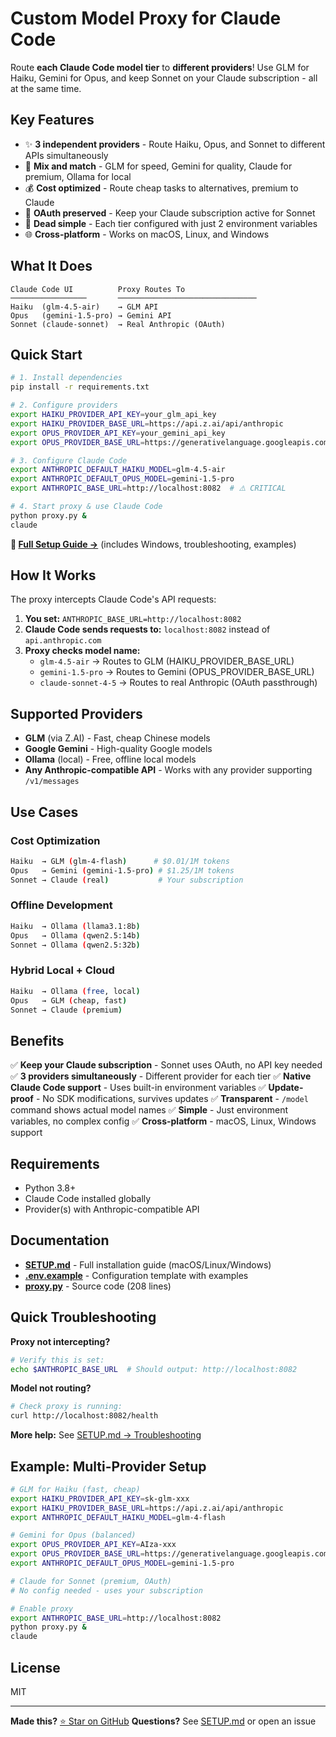 # Custom Model Proxy for Claude Code

Route **each Claude Code model tier** to **different providers**! Use GLM for Haiku, Gemini for Opus, and keep Sonnet on your Claude subscription - all at the same time.

## Key Features

- ✨ **3 independent providers** - Route Haiku, Opus, and Sonnet to different APIs simultaneously
- 🔄 **Mix and match** - GLM for speed, Gemini for quality, Claude for premium, Ollama for local
- 💰 **Cost optimized** - Route cheap tasks to alternatives, premium to Claude
- 🔐 **OAuth preserved** - Keep your Claude subscription active for Sonnet
- 🎯 **Dead simple** - Each tier configured with just 2 environment variables
- 🌐 **Cross-platform** - Works on macOS, Linux, and Windows

## What It Does

```
Claude Code UI          Proxy Routes To
─────────────────       ───────────────────────────────
Haiku  (glm-4.5-air)    → GLM API
Opus   (gemini-1.5-pro) → Gemini API
Sonnet (claude-sonnet)  → Real Anthropic (OAuth)
```

## Quick Start

```bash
# 1. Install dependencies
pip install -r requirements.txt

# 2. Configure providers
export HAIKU_PROVIDER_API_KEY=your_glm_api_key
export HAIKU_PROVIDER_BASE_URL=https://api.z.ai/api/anthropic
export OPUS_PROVIDER_API_KEY=your_gemini_api_key
export OPUS_PROVIDER_BASE_URL=https://generativelanguage.googleapis.com/v1beta

# 3. Configure Claude Code
export ANTHROPIC_DEFAULT_HAIKU_MODEL=glm-4.5-air
export ANTHROPIC_DEFAULT_OPUS_MODEL=gemini-1.5-pro
export ANTHROPIC_BASE_URL=http://localhost:8082  # ⚠️ CRITICAL

# 4. Start proxy & use Claude Code
python proxy.py &
claude
```

**📖 [Full Setup Guide →](SETUP.md)** (includes Windows, troubleshooting, examples)

## How It Works

The proxy intercepts Claude Code's API requests:

1. **You set:** `ANTHROPIC_BASE_URL=http://localhost:8082`
2. **Claude Code sends requests to:** `localhost:8082` instead of `api.anthropic.com`
3. **Proxy checks model name:**
   - `glm-4.5-air` → Routes to GLM (HAIKU_PROVIDER_BASE_URL)
   - `gemini-1.5-pro` → Routes to Gemini (OPUS_PROVIDER_BASE_URL)
   - `claude-sonnet-4-5` → Routes to real Anthropic (OAuth passthrough)

## Supported Providers

- **GLM** (via Z.AI) - Fast, cheap Chinese models
- **Google Gemini** - High-quality Google models
- **Ollama** (local) - Free, offline local models
- **Any Anthropic-compatible API** - Works with any provider supporting `/v1/messages`

## Use Cases

### Cost Optimization
```bash
Haiku  → GLM (glm-4-flash)      # $0.01/1M tokens
Opus   → Gemini (gemini-1.5-pro) # $1.25/1M tokens
Sonnet → Claude (real)           # Your subscription
```

### Offline Development
```bash
Haiku  → Ollama (llama3.1:8b)
Opus   → Ollama (qwen2.5:14b)
Sonnet → Ollama (qwen2.5:32b)
```

### Hybrid Local + Cloud
```bash
Haiku  → Ollama (free, local)
Opus   → GLM (cheap, fast)
Sonnet → Claude (premium)
```

## Benefits

✅ **Keep your Claude subscription** - Sonnet uses OAuth, no API key needed
✅ **3 providers simultaneously** - Different provider for each tier
✅ **Native Claude Code support** - Uses built-in environment variables
✅ **Update-proof** - No SDK modifications, survives updates
✅ **Transparent** - `/model` command shows actual model names
✅ **Simple** - Just environment variables, no complex config
✅ **Cross-platform** - macOS, Linux, Windows support

## Requirements

- Python 3.8+
- Claude Code installed globally
- Provider(s) with Anthropic-compatible API

## Documentation

- **[SETUP.md](SETUP.md)** - Full installation guide (macOS/Linux/Windows)
- **[.env.example](.env.example)** - Configuration template with examples
- **[proxy.py](proxy.py)** - Source code (208 lines)

## Quick Troubleshooting

**Proxy not intercepting?**
```bash
# Verify this is set:
echo $ANTHROPIC_BASE_URL  # Should output: http://localhost:8082
```

**Model not routing?**
```bash
# Check proxy is running:
curl http://localhost:8082/health
```

**More help:** See [SETUP.md → Troubleshooting](SETUP.md#troubleshooting)

## Example: Multi-Provider Setup

```bash
# GLM for Haiku (fast, cheap)
export HAIKU_PROVIDER_API_KEY=sk-glm-xxx
export HAIKU_PROVIDER_BASE_URL=https://api.z.ai/api/anthropic
export ANTHROPIC_DEFAULT_HAIKU_MODEL=glm-4-flash

# Gemini for Opus (balanced)
export OPUS_PROVIDER_API_KEY=AIza-xxx
export OPUS_PROVIDER_BASE_URL=https://generativelanguage.googleapis.com/v1beta
export ANTHROPIC_DEFAULT_OPUS_MODEL=gemini-1.5-pro

# Claude for Sonnet (premium, OAuth)
# No config needed - uses your subscription

# Enable proxy
export ANTHROPIC_BASE_URL=http://localhost:8082
python proxy.py &
claude
```

## License

MIT

---

**Made this?** [⭐ Star on GitHub](https://github.com/yourusername/claude-code-proxy)
**Questions?** See [SETUP.md](SETUP.md) or open an issue
